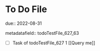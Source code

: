 # To Do File

due:: 2022-08-31

metadatafield:: todoTestFile_627_63

- [ ] Task of todoTestFile_627 1 [[Query me]]
